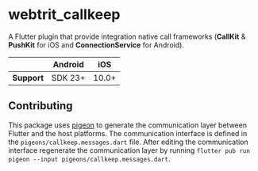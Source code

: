 # webtrit_callkeep

A Flutter plugin that provide integration native call frameworks
(**CallKit** & **PushKit** for iOS and **ConnectionService** for Android).

|             | Android |  iOS  |
|-------------|---------|-------|
| **Support** | SDK 23+ | 10.0+ |

## Contributing

This package uses [pigeon][1] to generate the communication layer between Flutter and the host
platforms. The communication interface is defined in the `pigeons/callkeep.messages.dart`
file. After editing the communication interface regenerate the communication layer by running
`flutter pub run pigeon --input pigeons/callkeep.messages.dart`.

[1]: https://pub.dev/packages/pigeon
